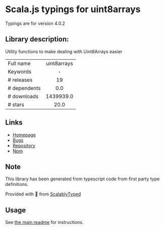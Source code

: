 
# Scala.js typings for uint8arrays

Typings are for version 4.0.2

## Library description:
Utility functions to make dealing with Uint8Arrays easier

|                    |                 |
| ------------------ | :-------------: |
| Full name          | uint8arrays |
| Keywords           | - |
| # releases         | 19 |
| # dependents       | 0.0 |
| # downloads        | 1439939.0 |
| # stars            | 20.0 |

## Links
- [Homepage](https://github.com/achingbrain/uint8arrays#readme)
- [Bugs](https://github.com/achingbrain/uint8arrays/issues)
- [Repository](https://github.com/achingbrain/uint8arrays)
- [Npm](https://www.npmjs.com/package/uint8arrays)
    


## Note
This library has been generated from typescript code from first party type definitions.

Provided with :purple_heart: from [ScalablyTyped](https://github.com/oyvindberg/ScalablyTyped)

## Usage
See [the main readme](../../readme.md) for instructions.


